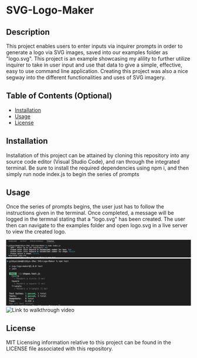 # SVG-Logo-Maker

## Description

This project enables users to enter inputs via inquirer prompts in order to generate a logo via SVG images, saved into our examples folder as "logo.svg". This project is an example showcasing my alility to further utilize inquirer to take in user input and use that data to give a simple, effective, easy to use command line application. Creating this project was also a nice segway into the different functionalities and uses of SVG imagery.

## Table of Contents (Optional)

- [Installation](#installation)
- [Usage](#usage)
- [License](#license)

## Installation

Installation of this project can be attained by cloning this repository into any source code editor (Visual Studio Code), and ran through the integrated terminal. Be sure to install the required dependencies using npm i, and then simply run node index.js to begin the series of prompts

## Usage

Once the series of prompts begins, the user just has to follow the instructions given in the terminal. Once completed, a message will be logged in the termnal stating that a "logo.svg" has been created. The user then can navigate to the examples folder and open logo.svg in a live server to view the created logo.

![Screenshot of command line prompts](assets/images/CLP.png)
![Screenshot of passing tests](assets/images/Tests.png)
![Link to walkthrough video](https://drive.google.com/file/d/1EwLh6XzdcWnK5JZ5ULiEPFm2qn1y64QA/view)
    



## License

MIT Licensing information relative to this project can be found in the LICENSE file associated with this repository.